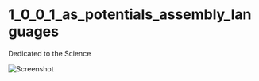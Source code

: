 # 1_0_0_1_as_potentials_assembly_languages
Dedicated to the Science


![Screenshot](geomapmatrix.gif)
